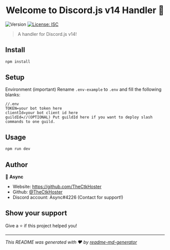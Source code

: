 <h1 align="center">Welcome to Discord.js v14 Handler 👋</h1>
<p>
  <img alt="Version" src="https://img.shields.io/badge/version-1.0.0-blue.svg?cacheSeconds=2592000" />
  <a href="#" target="_blank">
    <img alt="License: ISC" src="https://img.shields.io/badge/License-ISC-yellow.svg" />
  </a>
</p>

> A handler for Discord.js v14!

## Install

```sh
npm install
```

## Setup

Environment (important)
   Rename `.env-example` to `.env` and fill the following blanks:

```
//.env
TOKEN=your bot token here
clientId=your bot client id here
guildId=//(OPTIONAL) Put guildId here if you want to deploy slash commands to one guild.
```

## Usage

```sh
npm run dev
```

## Author

👤 **Async**

* Website: https://github.com/TheCtkHoster
* Github: [@TheCtkHoster](https://github.com/TheCtkHoster)
* Discord account: Async#4226 (Contact for support!)

## Show your support

Give a ⭐️ if this project helped you!

***
_This README was generated with ❤️ by [readme-md-generator](https://github.com/kefranabg/readme-md-generator)_
